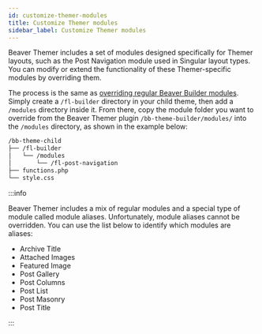```yaml
---
id: customize-themer-modules
title: Customize Themer modules
sidebar_label: Customize Themer modules
---
```


Beaver Themer includes a set of modules designed specifically for Themer layouts, such as the Post Navigation module used in Singular layout types. You can modify or extend the functionality of these Themer-specific modules by overriding them.

The process is the same as [overriding regular Beaver Builder modules](/beaver-builder/developer/custom-modules/override-modules). Simply create a `/fl-builder` directory in your child theme, then add a `/modules` directory inside it. From there, copy the module folder you want to override from the Beaver Themer plugin `/bb-theme-builder/modules/` into the `/modules` directory, as shown in the example below:

```bash
/bb-theme-child
├── /fl-builder
│   └── /modules
│       └── /fl-post-navigation
├── functions.php
└── style.css
```

:::info

Beaver Themer includes a mix of regular modules and a special type of module called module aliases. Unfortunately, module aliases cannot be overridden. You can use the list below to identify which modules are aliases:

- Archive Title
- Attached Images
- Featured Image
- Post Gallery
- Post Columns
- Post List
- Post Masonry
- Post Title

:::
